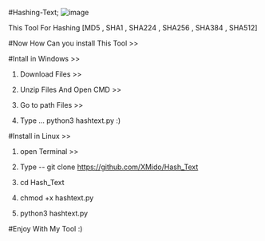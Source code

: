 #Hashing-Text;
![image](https://user-images.githubusercontent.com/56846637/77639782-f0c25580-6f61-11ea-9a9c-e0cad2637fa1.png)

This Tool For Hashing [MD5 , SHA1 , SHA224 , SHA256 , SHA384 , SHA512]

#Now How Can you install This Tool >>

#Intall in Windows >>

1. Download Files >>

2. Unzip Files And Open CMD >>

3. Go to path Files >>

4. Type ... python3 hashtext.py :)

#Install in Linux >>

1. open Terminal >>

2. Type -- git clone https://github.com/XMido/Hash_Text

3. cd Hash_Text 

4. chmod +x hashtext.py

5. python3 hashtext.py

#Enjoy With My Tool :) 
